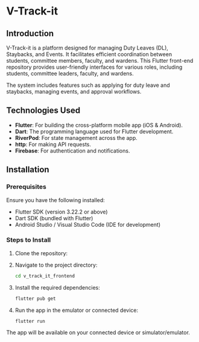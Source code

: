 # V-Track-it

## Introduction

V-Track-it is a platform designed for managing Duty Leaves (DL), Staybacks, and Events. It facilitates efficient coordination between students, committee members, faculty, and wardens. This Flutter front-end repository provides user-friendly interfaces for various roles, including students, committee leaders, faculty, and wardens.

The system includes features such as applying for duty leave and staybacks, managing events, and approval workflows.

## Technologies Used

- **Flutter**: For building the cross-platform mobile app (iOS & Android).
- **Dart**: The programming language used for Flutter development.
- **RiverPod**: For state management across the app.
- **http**: For making API requests.
- **Firebase**: For authentication and notifications.

## Installation

### Prerequisites

Ensure you have the following installed:

- Flutter SDK (version 3.22.2 or above)
- Dart SDK (bundled with Flutter)
- Android Studio / Visual Studio Code (IDE for development)


### Steps to Install

1. Clone the repository:

2. Navigate to the project directory:
   ```bash
   cd v_track_it_frontend
   ```

3. Install the required dependencies:
   ```bash
   flutter pub get
   ```

4. Run the app in the emulator or connected device:
   ```bash
   flutter run
   ```

The app will be available on your connected device or simulator/emulator.
